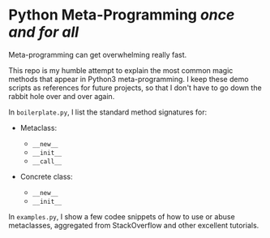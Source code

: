 # Python Meta-Programming _once and for all_

Meta-programming can get overwhelming really fast. 

This repo is my humble attempt to explain the most common magic methods that appear in Python3 meta-programming. I keep these demo scripts as references for future projects, so that I don't have to go down the rabbit hole over and over again.

In `boilerplate.py`, I list the standard method signatures for:

- Metaclass:
    - `__new__`
    - `__init__`
    - `__call__`

- Concrete class:
    - `__new__`
    - `__init__`

In `examples.py`, I show a few codee snippets of how to use or abuse metaclasses, aggregated from StackOverflow and other excellent tutorials. 
